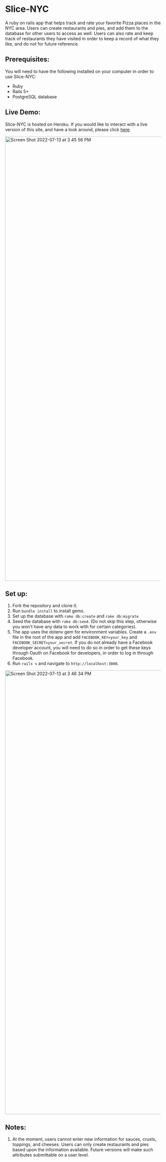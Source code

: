 # Slice-NYC
A ruby on rails app that helps track and rate your favorite Pizza places in the NYC area. Users can create restaurants and pies, and add them to the database for other users to access as well. Users can also rate and keep track of restaurants they have visited in order to keep a record of what they like, and do not for future reference.

## Prerequisites:

You will need to have the following installed on your computer in order to use Slice-NYC:

- Ruby
- Rails 5+
- PostgreSQL database

## Live Demo: 

Slice-NYC is hosted on Heroku. If you would like to interact with a live version of this site, and have a look around, please click [here](https://slice-nyc.herokuapp.com/). 

<img width="1437" alt="Screen Shot 2022-07-13 at 3 45 56 PM" src="https://user-images.githubusercontent.com/26771302/178826178-d3e38a6a-ac30-468a-8c1b-eeb75fd86dd6.png">

## Set up:

1. Fork the repository and clone it.
2. Run `bundle install` to install gems.
3. Set up the database with `rake db:create` and `rake db:migrate`
4. Seed the database with `rake db:seed`. (Do not skip this step, otherwise you won't have any data to work with for certain categories).
5. The app uses the dotenv gem for environment variables. Create a `.env` file in the root of the app and add `FACEBOOK_KEY=your_key` and `FACEBOOK_SECRET=your_secret`. If you do not already have a Facebook developer account, you will need to do so in order to get these keys through Oauth on Facebook for developers, in order to log in through Facebook.
6. Run `rails s` and navigate to `http://localhost:3000`.

<img width="1435" alt="Screen Shot 2022-07-13 at 3 46 34 PM" src="https://user-images.githubusercontent.com/26771302/178826221-9afae29a-ce33-417b-98b4-4f54048d45ef.png">

## Notes:

1. At the moment, users cannot enter new information for sauces, crusts, toppings, and cheeses. Users can only create restaurants and pies based upon the information available. Future versions will make such attributes submittable on a user level.
